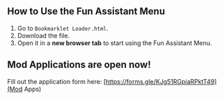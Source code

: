 ## How to Use the Fun Assistant Menu

1. Go to `Bookmarklet Loader.html`.
2. Download the file.
3. Open it in a **new browser tab** to start using the Fun Assistant Menu.

## Mod Applications are open now!

Fill out the application form here: [https://forms.gle/KJg51RGpiaRPktT49](Mod Apps)
